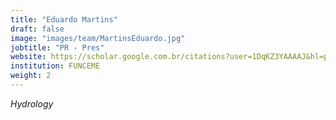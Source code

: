 ```yaml
---
title: "Eduardo Martins"
draft: false
image: "images/team/MartinsEduardo.jpg"
jobtitle: "PR - Pres"
website: https://scholar.google.com.br/citations?user=1DqKZ3YAAAAJ&hl=pt-BR
institution: FUNCEME
weight: 2
---
```

_Hydrology_